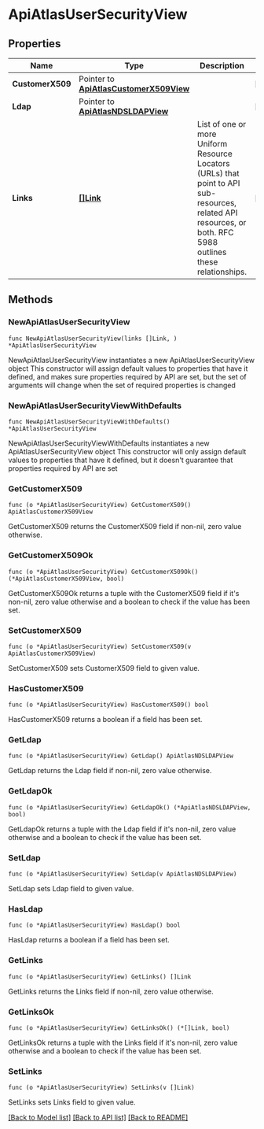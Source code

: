 # ApiAtlasUserSecurityView

## Properties

Name | Type | Description | Notes
------------ | ------------- | ------------- | -------------
**CustomerX509** | Pointer to [**ApiAtlasCustomerX509View**](ApiAtlasCustomerX509View.md) |  | [optional] 
**Ldap** | Pointer to [**ApiAtlasNDSLDAPView**](ApiAtlasNDSLDAPView.md) |  | [optional] 
**Links** | [**[]Link**](Link.md) | List of one or more Uniform Resource Locators (URLs) that point to API sub-resources, related API resources, or both. RFC 5988 outlines these relationships. | [readonly] 

## Methods

### NewApiAtlasUserSecurityView

`func NewApiAtlasUserSecurityView(links []Link, ) *ApiAtlasUserSecurityView`

NewApiAtlasUserSecurityView instantiates a new ApiAtlasUserSecurityView object
This constructor will assign default values to properties that have it defined,
and makes sure properties required by API are set, but the set of arguments
will change when the set of required properties is changed

### NewApiAtlasUserSecurityViewWithDefaults

`func NewApiAtlasUserSecurityViewWithDefaults() *ApiAtlasUserSecurityView`

NewApiAtlasUserSecurityViewWithDefaults instantiates a new ApiAtlasUserSecurityView object
This constructor will only assign default values to properties that have it defined,
but it doesn't guarantee that properties required by API are set

### GetCustomerX509

`func (o *ApiAtlasUserSecurityView) GetCustomerX509() ApiAtlasCustomerX509View`

GetCustomerX509 returns the CustomerX509 field if non-nil, zero value otherwise.

### GetCustomerX509Ok

`func (o *ApiAtlasUserSecurityView) GetCustomerX509Ok() (*ApiAtlasCustomerX509View, bool)`

GetCustomerX509Ok returns a tuple with the CustomerX509 field if it's non-nil, zero value otherwise
and a boolean to check if the value has been set.

### SetCustomerX509

`func (o *ApiAtlasUserSecurityView) SetCustomerX509(v ApiAtlasCustomerX509View)`

SetCustomerX509 sets CustomerX509 field to given value.

### HasCustomerX509

`func (o *ApiAtlasUserSecurityView) HasCustomerX509() bool`

HasCustomerX509 returns a boolean if a field has been set.

### GetLdap

`func (o *ApiAtlasUserSecurityView) GetLdap() ApiAtlasNDSLDAPView`

GetLdap returns the Ldap field if non-nil, zero value otherwise.

### GetLdapOk

`func (o *ApiAtlasUserSecurityView) GetLdapOk() (*ApiAtlasNDSLDAPView, bool)`

GetLdapOk returns a tuple with the Ldap field if it's non-nil, zero value otherwise
and a boolean to check if the value has been set.

### SetLdap

`func (o *ApiAtlasUserSecurityView) SetLdap(v ApiAtlasNDSLDAPView)`

SetLdap sets Ldap field to given value.

### HasLdap

`func (o *ApiAtlasUserSecurityView) HasLdap() bool`

HasLdap returns a boolean if a field has been set.

### GetLinks

`func (o *ApiAtlasUserSecurityView) GetLinks() []Link`

GetLinks returns the Links field if non-nil, zero value otherwise.

### GetLinksOk

`func (o *ApiAtlasUserSecurityView) GetLinksOk() (*[]Link, bool)`

GetLinksOk returns a tuple with the Links field if it's non-nil, zero value otherwise
and a boolean to check if the value has been set.

### SetLinks

`func (o *ApiAtlasUserSecurityView) SetLinks(v []Link)`

SetLinks sets Links field to given value.



[[Back to Model list]](../README.md#documentation-for-models) [[Back to API list]](../README.md#documentation-for-api-endpoints) [[Back to README]](../README.md)


